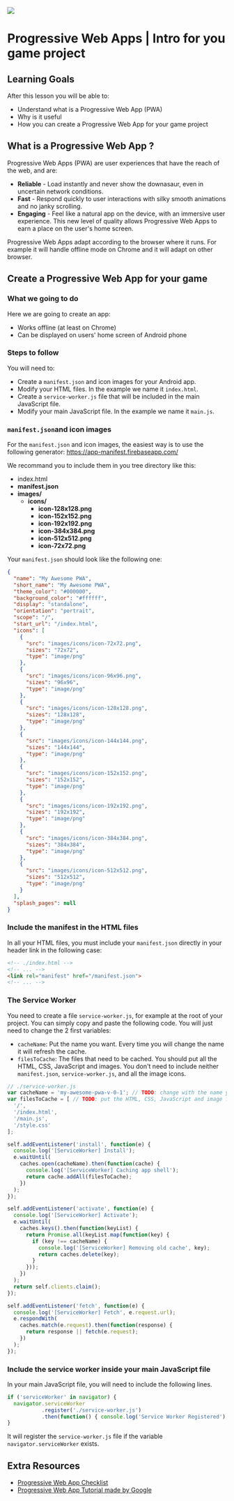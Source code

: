 ![](https://s3-eu-west-1.amazonaws.com/ih-materials/uploads/upload_d5c5793015fec3be28a63c4fa3dd4d55.png)

# Progressive Web Apps | Intro for you game project

## Learning Goals

After this lesson you will be able to:

- Understand what is a Progressive Web App (PWA)
- Why is it useful
- How you can create a Progressive Web App for your game project


## What is a Progressive Web App ?

Progressive Web Apps (PWA) are user experiences that have the reach of the web, and are:
- **Reliable** - Load instantly and never show the downasaur, even in uncertain network conditions.
- **Fast** - Respond quickly to user interactions with silky smooth animations and no janky scrolling.
- **Engaging** - Feel like a natural app on the device, with an immersive user experience.
This new level of quality allows Progressive Web Apps to earn a place on the user's home screen.

Progressive Web Apps adapt according to the browser where it runs. For example it will handle offline mode on Chrome and it will adapt on other browser.

## Create a Progressive Web App for your game

### What we going to do

Here we are going to create an app:
- Works offline (at least on Chrome)
- Can be displayed on users' home screen of Android phone

### Steps to follow

You will need to:
- Create a `manifest.json` and icon images for your Android app.
- Modify your HTML files. In the example we name it `index.html`.
- Create a `service-worker.js` file that will be included in the main JavaScript file.
- Modify your main JavaScript file. In the example we name it `main.js`.


### `manifest.json`and icon images 

For the `manifest.json` and icon images, the easiest way is to use the following generator: https://app-manifest.firebaseapp.com/

We recommand you to include them in you tree directory like this:
- index.html
- **manifest.json**
- **images/**
  - **icons/**
    - **icon-128x128.png**
    - **icon-152x152.png**
    - **icon-192x192.png**
    - **icon-384x384.png**
    - **icon-512x512.png**
    - **icon-72x72.png**

Your `manifest.json` should look like the following one:
```json
{
  "name": "My Awesome PWA",
  "short_name": "My Awesome PWA",
  "theme_color": "#000000",
  "background_color": "#ffffff",
  "display": "standalone",
  "orientation": "portrait",
  "scope": "/",
  "start_url": "/index.html",
  "icons": [
    {
      "src": "images/icons/icon-72x72.png",
      "sizes": "72x72",
      "type": "image/png"
    },
    {
      "src": "images/icons/icon-96x96.png",
      "sizes": "96x96",
      "type": "image/png"
    },
    {
      "src": "images/icons/icon-128x128.png",
      "sizes": "128x128",
      "type": "image/png"
    },
    {
      "src": "images/icons/icon-144x144.png",
      "sizes": "144x144",
      "type": "image/png"
    },
    {
      "src": "images/icons/icon-152x152.png",
      "sizes": "152x152",
      "type": "image/png"
    },
    {
      "src": "images/icons/icon-192x192.png",
      "sizes": "192x192",
      "type": "image/png"
    },
    {
      "src": "images/icons/icon-384x384.png",
      "sizes": "384x384",
      "type": "image/png"
    },
    {
      "src": "images/icons/icon-512x512.png",
      "sizes": "512x512",
      "type": "image/png"
    }
  ],
  "splash_pages": null
}
```

### Include the manifest in the HTML files

In all your HTML files, you must include your `manifest.json` directly in your header link in the following case:
```html
<!-- ./index.html -->
<!-- ... -->
<link rel="manifest" href="/manifest.json">
<!-- ... -->
```

### The Service Worker

You need to create a file `service-worker.js`, for example at the root of your project. You can simply copy and paste the following code. You will just need to change the 2 first variables:
- `cacheName`: Put the name you want. Every time you will change the name it will refresh the cache.
- `filesToCache`: The files that need to be cached. You should put all the HTML, CSS, JavaScript and images. You don't need to include neither `manifest.json`, `service-worker.js`, and all the image icons.

```js
// ./service-worker.js
var cacheName = 'my-awesome-pwa-v-0-1'; // TODO: change with the name you want
var filesToCache = [ // TODO: put the HTML, CSS, JavaScript and image files
  '/',
  '/index.html',
  '/main.js',
  '/style.css'
];

self.addEventListener('install', function(e) {
  console.log('[ServiceWorker] Install');
  e.waitUntil(
    caches.open(cacheName).then(function(cache) {
      console.log('[ServiceWorker] Caching app shell');
      return cache.addAll(filesToCache);
    })
  );
});

self.addEventListener('activate', function(e) {
  console.log('[ServiceWorker] Activate');
  e.waitUntil(
    caches.keys().then(function(keyList) {
      return Promise.all(keyList.map(function(key) {
        if (key !== cacheName) {
          console.log('[ServiceWorker] Removing old cache', key);
          return caches.delete(key);
        }
      }));
    })
  );
  return self.clients.claim();
});

self.addEventListener('fetch', function(e) {
  console.log('[ServiceWorker] Fetch', e.request.url);
  e.respondWith(
    caches.match(e.request).then(function(response) {
      return response || fetch(e.request);
    })
  );
});
```

### Include the service worker inside your main JavaScript file

In your main JavaScript file, you will need to include the following lines.
```js
if ('serviceWorker' in navigator) {
  navigator.serviceWorker
           .register('./service-worker.js')
           .then(function() { console.log('Service Worker Registered'); });
}
``` 

It will register the `service-worker.js` file if the variable `navigator.serviceWorker` exists.

## Extra Resources

- [Progressive Web App Checklist](https://developers.google.com/web/progressive-web-apps/)
- [Progressive Web App Tutorial made by Google](https://codelabs.developers.google.com/codelabs/your-first-pwapp/#0)